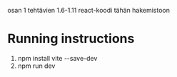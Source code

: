 osan 1 tehtävien 1.6-1.11 react-koodi tähän hakemistoon

# Running instructions 

1. npm install vite --save-dev
2. npm run dev